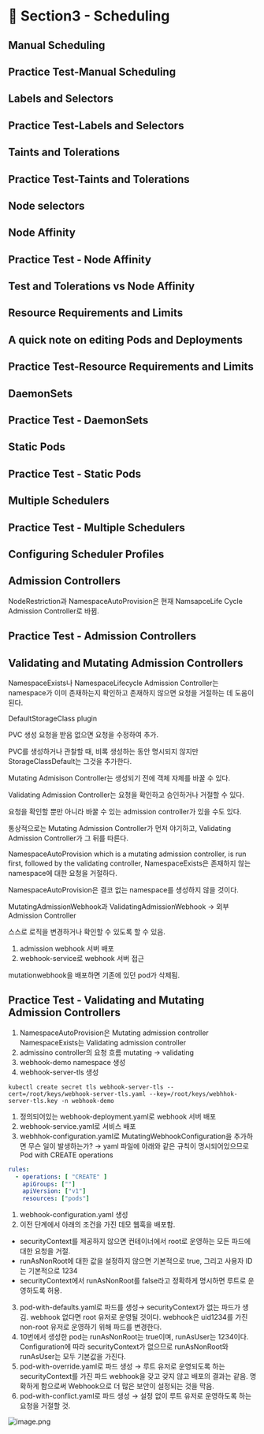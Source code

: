 # 🍨 Section3 - Scheduling

## Manual Scheduling


## Practice Test-Manual Scheduling


## Labels and Selectors


## Practice Test-Labels and Selectors


## Taints and Tolerations


## Practice Test-Taints and Tolerations


## Node selectors


## Node Affinity


## Practice Test - Node Affinity


## Test and Tolerations vs Node Affinity


## Resource Requirements and Limits


## A quick note on editing Pods and Deployments


## Practice Test-Resource Requirements and Limits


## DaemonSets


## Practice Test - DaemonSets


## Static Pods


## Practice Test - Static Pods


## Multiple Schedulers


## Practice Test - Multiple Schedulers


## Configuring Scheduler Profiles


## Admission Controllers


NodeRestriction과 NamespaceAutoProvision은 현재 NamsapceLife Cycle Admission Controller로 바뀜.


## Practice Test - Admission Controllers


## Validating and Mutating Admission Controllers


NamespaceExists나 NamespaceLifecycle Admission Controller는 namespace가 이미 존재하는지 확인하고 존재하지 않으면 요청을 거절하는 데 도움이 된다.


DefaultStorageClass plugin


PVC 생성 요청을 받음 없으면 요청을 수정하여 추가.


PVC를 생성하거나 관찰할 때, 비록 생성하는 동안 명시되지 않지만 StorageClassDefault는 그것을 추가한다.


Mutating Admisison Controller는 생성되기 전에 객체 자체를 바꿀 수 있다.


Validating Admission Controller는 요청을 확인하고 승인하거나 거절할 수 있다.


요청을 확인할 뿐만 아니라 바꿀 수 있는 admission controller가 있을 수도 있다.


통상적으로는 Mutating Admission Controller가 먼저 야기하고, Validating Admission Controller가 그 뒤를 따른다.


NamespaceAutoProvision which is a mutating admission controller, is run first, followed by the validating controller, NamespaceExists은 존재하지 않는 namespace에 대한 요청을 거절하다.


NamespaceAutoProvision은 결코 없는 namespace를 생성하지 않을 것이다.


MutatingAdmissionWebhook과 ValidatingAdmissionWebhook → 외부 Admission Controller


스스로 로직을 변경하거나 확인할 수 있도록 할 수 있음.

1. admission webhook 서버 배포
2. webhook-service로 webhook 서버 접근

mutationwebhook을 배포하면 기존에 있던 pod가 삭제됨.


## Practice Test - Validating and Mutating Admission Controllers

1. NamespaceAutoProvision은 Mutating admission controller
NamespaceExists는 Validating admission controller
2. admissino controller의 요청 흐름
mutating → validating
3. webhook-demo namespace 생성
4. webhook-server-tls 생성

```shell
kubectl create secret tls webhook-server-tls --cert=/root/keys/webhook-server-tls.yaml --key=/root/keys/webhhok-server-tls.key -n webhook-demo
```

1. 정의되어있는 webhook-deployment.yaml로 webhook 서버 배포
2. webhook-service.yaml로 서비스 배포
3. webhhok-configuration.yaml로 MutatingWebhookConfiguration을 추가하면 무슨 일이 발생하는가?
→ yaml 파일에 아래와 같은 규칙이 명시되어있으므로 Pod with CREATE operations

```yaml
rules:
  - operations: [ "CREATE" ]
    apiGroups: [""]
    apiVersion: ["v1"]
    resources: ["pods"]
```

1. webhook-configuration.yaml 생성
2. 이전 단계에서 아래의 조건을 가진 데모 웹훅을 배포함.
- securityContext를 제공하지 않으면 컨테이너에서 root로 운영하는 모든 파드에 대한 요청을 거절.
- runAsNonRoot에 대한 값을 설정하지 않으면 기본적으로 true, 그리고 사용자 ID는 기본적으로 1234
- securityContext에서 runAsNonRoot를 false라고 정확하게 명시하면 루트로 운영하도록 허용.
3. pod-with-defaults.yaml로 파드를 생성→ securityContext가 없는 파드가 생김.
webhook 없다면 root 유저로 운영될 것이다. webhook은 uid1234를 가진 non-root 유저로 운영하기 위해 파드를 변경한다.
4. 10번에서 생성한 pod는 runAsNonRoot는 true이며, runAsUser는 1234이다.
Configuration에 따라 securityContext가 없으므로 runAsNonRoot와 runAsUser는 모두 기본값을 가진다.
5. pod-with-override.yaml로 파드 생성 → 루트 유저로 운영되도록 하는 securityContext를 가진 파드
webhook을 갖고 갖지 않고 배포의 결과는 같음.
명확하게 함으로써 Webhook으로 더 많은 보안이 설정되는 것을 막음.
6. pod-with-conflict.yaml로 파드 생성 → 
설정 없이 루트 유저로 운영하도록 하는 요청을 거절할 것.

![image.png](https://prod-files-secure.s3.us-west-2.amazonaws.com/b2ea2032-00e9-4883-a13b-cb03cf5b2334/501c3b54-0de4-44d6-afe6-eca0c6373e4f/image.png?X-Amz-Algorithm=AWS4-HMAC-SHA256&X-Amz-Content-Sha256=UNSIGNED-PAYLOAD&X-Amz-Credential=ASIAZI2LB4662SR2HV5Q%2F20250218%2Fus-west-2%2Fs3%2Faws4_request&X-Amz-Date=20250218T041322Z&X-Amz-Expires=3600&X-Amz-Security-Token=IQoJb3JpZ2luX2VjEFwaCXVzLXdlc3QtMiJHMEUCIQDWs0i0Xqv5CFkYOh6KD%2FtZxaQaF3BQLpK%2BiPgpGFlNsAIga%2BR5w1QDlcYsFBoStc4Mgox2tOcYTjkPCG5tSGwp0lcqiAQIhf%2F%2F%2F%2F%2F%2F%2F%2F%2F%2FARAAGgw2Mzc0MjMxODM4MDUiDGViaYADjXTBaPJPByrcA9zL5JzTaIr5kjmo0IecokGfel9Ob8D1drZLqNn6b9Sa44K%2BHHzvkm%2F1JoZSd9kQsaqAxyySpmh9wzhavozvSre%2FmygMC6pGpwXvCC9HZMGQatKdu27vne%2BPtqp6g67lNKk92kIkCD41YHObpqqNAp8JC0T%2F125jV7biz0a2x4r%2FnBqtUsxwZkWd7FE4Cy96Qy%2BjUlUxwmm7zDFdIZTjBOgf%2FuYYG426zZnxtx9eBhkOsvFmX8F6g%2FH89gRvp2cLVoXPfIClAJZu%2F1D81yGW8dZzMRABDl7RWKNRvfTQJ2BcJGYz6T9uK%2BzTVBGI7XwAbTGacPMg30e0%2BBOP2rXFFp9XGRjVztFsCuIiEcdqk%2FJ0Cho90qeHhoWPfrXBIELEqnPhcWD5vTOn24pPaa0%2F1wPdHY7n3oZFSw8jxiBDWs1kD2kyzo3jIRBfqrwR%2F%2BFH5TaTgsKhbKdCfUta56ntWoNJxCLbK%2Bd1urpt5bxMNJ7RKnPiiVcOR2hL5D%2Fs0di6KS0oOabB3m7OuCWkbkbfRGRdCF%2BH0DaeKWWt%2BDPVpGmcFXNpPs%2FaXmp0C7X3PhPpu581cMkj0GnXUYtU5KLZkFPVV5gewpUsujT6PO1gosjrMojM5Aernk7WYOUSMPaM0L0GOqUB3%2F7VgVcNGy1XlszarVe6Pa6LUU6gGemkB12FwYgvFQLGXC5MGPTNB%2FNaoiTJI8DBQQsMoBZkDs%2B1iv35o%2Fu5mL1Bs408CNNogNSw4mF2K2UOqgddpGUTb%2B4YYaL54MysAzA4mZkaH36d1Ym9i1uvhs7yqChtPBS8Laf%2BbjVJenuF1Tt%2Bmn0TcMFEBMLeWBX71uxcuDkwEeFK6lodCcZgT8%2Fzdc9q&X-Amz-Signature=c40d1c9fa7097d2d4ae31db39372dfdeeac3042ce2e78d0a37a06c9ddd4b0ee3&X-Amz-SignedHeaders=host&x-id=GetObject)

